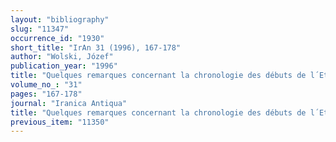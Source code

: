 ```yaml
---
layout: "bibliography"
slug: "11347"
occurrence_id: "1930"
short_title: "IrAn 31 (1996), 167-178"
author: "Wolski, Józef"
publication_year: "1996"
title: "Quelques remarques concernant la chronologie des débuts de l´Etat parhe"
volume_no_: "31"
pages: "167-178"
journal: "Iranica Antiqua"
title: "Quelques remarques concernant la chronologie des débuts de l´Etat parhe"
previous_item: "11350"
---
```

